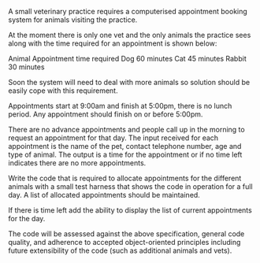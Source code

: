 A small veterinary practice requires a computerised appointment booking system for animals visiting the practice.
 
At the moment there is only one vet and the only animals the practice sees along with the time required for an appointment is shown below:
 
Animal
Appointment time required
Dog
60 minutes
Cat
45 minutes
Rabbit
30 minutes
 
Soon the system will need to deal with more animals so solution should be easily cope with this requirement.
 
Appointments start at 9:00am and finish at 5:00pm, there is no lunch period.  Any appointment should finish on or before 5:00pm.
 
There are no advance appointments and people call up in the morning to request an appointment for that day.  The input received for each appointment is the name of the pet, contact telephone number, age and type of animal.  The output is a time for the appointment or if no time left indicates there are no more appointments.
 
Write the code that is required to allocate appointments for the different animals with a small test harness that shows the code in operation for a full day.  A list of allocated appointments should be maintained.
 
If there is time left add the ability to display the list of current appointments for the day.
 
The code will be assessed against the above specification, general code quality, and adherence to accepted object-oriented principles including future extensibility of the code (such as additional animals and vets).
 

